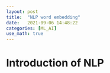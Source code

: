 ```yaml
---
layout: post
title:  "NLP word embedding"
date:   2021-09-06 14:48:22
categories: [ML_AI]
use_math: true
---
```


# Introduction of NLP
